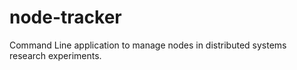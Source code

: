 # node-tracker
Command Line application to manage nodes in distributed systems research experiments.
